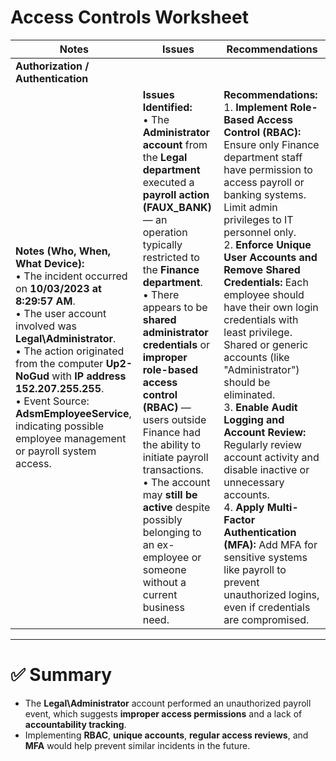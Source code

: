 # **Access Controls Worksheet**

| **Notes**                                                                                                                                                                                                                                                                                                                                                                         | **Issues**                                                                                                                                                                                                                                                                                                                                                                                                                                                                                                                            | **Recommendations**                                                                                                                                                                                                                                                                                                                                                                                                                                                                                                                                                                                                                                                                                                                                        |
| --------------------------------------------------------------------------------------------------------------------------------------------------------------------------------------------------------------------------------------------------------------------------------------------------------------------------------------------------------------------------------- | ------------------------------------------------------------------------------------------------------------------------------------------------------------------------------------------------------------------------------------------------------------------------------------------------------------------------------------------------------------------------------------------------------------------------------------------------------------------------------------------------------------------------------------- | ---------------------------------------------------------------------------------------------------------------------------------------------------------------------------------------------------------------------------------------------------------------------------------------------------------------------------------------------------------------------------------------------------------------------------------------------------------------------------------------------------------------------------------------------------------------------------------------------------------------------------------------------------------------------------------------------------------------------------------------------------------- |
| **Authorization / Authentication**                                                                                                                                                                                                                                                                                                                                                |                                                                                                                                                                                                                                                                                                                                                                                                                                                                                                                                       |                                                                                                                                                                                                                                                                                                                                                                                                                                                                                                                                                                                                                                                                                                                                                            |
| **Notes (Who, When, What Device):**  <br>• The incident occurred on **10/03/2023 at 8:29:57 AM**.  <br>• The user account involved was **Legal\Administrator**.  <br>• The action originated from the computer **Up2-NoGud** with **IP address 152.207.255.255**.  <br>• Event Source: **AdsmEmployeeService**, indicating possible employee management or payroll system access. | **Issues Identified:**  <br>• The **Administrator account** from the **Legal department** executed a **payroll action (FAUX_BANK)** — an operation typically restricted to the **Finance department**.  <br>• There appears to be **shared administrator credentials** or **improper role-based access control (RBAC)** — users outside Finance had the ability to initiate payroll transactions.  <br>• The account may **still be active** despite possibly belonging to an ex-employee or someone without a current business need. | **Recommendations:**  <br>1. **Implement Role-Based Access Control (RBAC):** Ensure only Finance department staff have permission to access payroll or banking systems. Limit admin privileges to IT personnel only.  <br>2. **Enforce Unique User Accounts and Remove Shared Credentials:** Each employee should have their own login credentials with least privilege. Shared or generic accounts (like "Administrator") should be eliminated.  <br>3. **Enable Audit Logging and Account Review:** Regularly review account activity and disable inactive or unnecessary accounts.  <br>4. **Apply Multi-Factor Authentication (MFA):** Add MFA for sensitive systems like payroll to prevent unauthorized logins, even if credentials are compromised. |

---

# ✅ **Summary**

* The **Legal\Administrator** account performed an unauthorized payroll event, which suggests **improper access permissions** and a lack of **accountability tracking**.
* Implementing **RBAC**, **unique accounts**, **regular access reviews**, and **MFA** would help prevent similar incidents in the future.
